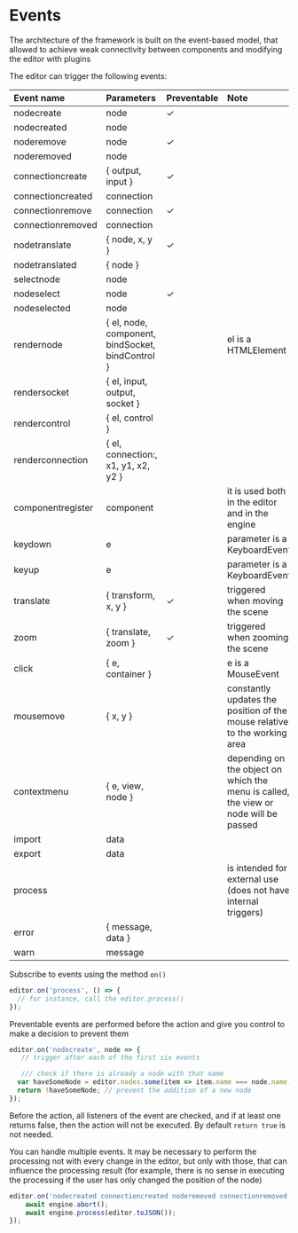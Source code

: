 Events
=

The architecture of the framework is built on the event-based model, that allowed to achieve weak connectivity between components and modifying the editor with plugins

The editor can trigger the following events:

| Event name | Parameters | Preventable | Note |
| :--------- | :--------- | :---------- | :--- |
| nodecreate | node | ✓ | |
| nodecreated | node | | |
| noderemove | node | ✓ | |
| noderemoved | node | | |
| connectioncreate | { output, input } | ✓ | |
| connectioncreated | connection | | |
| connectionremove | connection | ✓ | |
| connectionremoved | connection | | |
| nodetranslate | { node, x, y } | ✓ | |
| nodetranslated | { node } | | |
| selectnode | node | | |
| nodeselect | node | ✓ | |
| nodeselected | node | | |
| rendernode | { el, node, component, <br> bindSocket, bindControl } | | el is a HTMLElement |
| rendersocket | { el, input, output, socket } | | |
| rendercontrol | { el, control } | | |
| renderconnection | { el, connection:, x1, y1, x2, y2 } | | |
| componentregister | component | | it is used both in the editor and in the engine |
| keydown | e | | parameter is a KeyboardEvent |
| keyup | e | | parameter is a KeyboardEvent |
| translate | { transform, x, y } | ✓ | triggered when moving the scene |
| zoom | { translate, zoom } | ✓ | triggered when zooming the scene |
| click | { e, container } | | e is a MouseEvent |
| mousemove | { x, y } | | constantly updates the position of the mouse relative to the working area |
| contextmenu | { e, view, node } | | depending on the object on which the menu is called, the view or node will be passed |
| import | data | | |
| export | data | | |
| process | | | is intended for external use <br> (does not have internal triggers) |
| error | { message, data } | | |
| warn | message | | |


Subscribe to events using the method `on()`

```js
editor.on('process', () => {
  // for instance, call the editor.process()
});

```

Preventable events are performed before the action and give you control to make a decision to prevent them

```js
editor.on('nodecreate', node => {
   // trigger after each of the first six events

   /// check if there is already a node with that name
  var haveSomeNode = editor.nodes.some(item => item.name === node.name); 
  return !haveSomeNode; // prevent the addition of a new node
});
```

Before the action, all listeners of the event are checked, and if at least one returns false, then the action will not be executed. By default `return true` is not needed.

You can handle multiple events. It may be necessary to perform the processing not with every change in the editor, but only with those, that can influence the processing result (for example, there is no sense in executing the processing if the user has only changed the position of the node)

```js
editor.on('nodecreated connectioncreated noderemoved connectionremoved', () => {
    await engine.abort();
    await engine.process(editor.toJSON());
});
```
